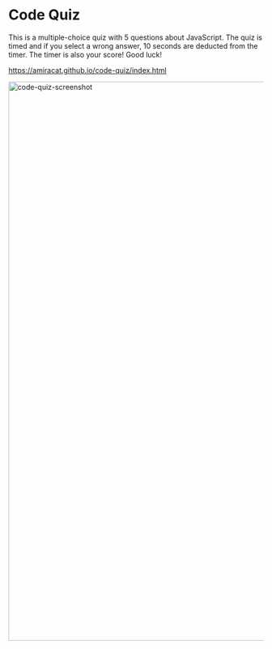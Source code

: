 # Code Quiz

This is a multiple-choice quiz with 5 questions about JavaScript. The quiz is timed and if you select a wrong answer, 10 seconds are deducted from the timer. The timer is also your score! Good luck!

https://amiracat.github.io/code-quiz/index.html

<img width="1104" alt="code-quiz-screenshot" src="https://user-images.githubusercontent.com/80497167/117687220-31d4f380-b17d-11eb-8853-1dc0d0de4b2b.png">
